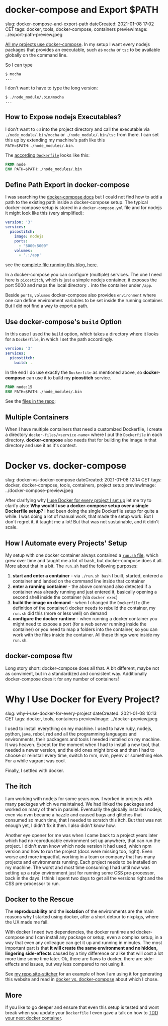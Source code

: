 # docker-compose and Export $PATH
slug: docker-compose-and-export-path
dateCreated: 2021-01-08 17:02 CET
tags: docker, tools, docker-compose, containers
previewImage: ../export-path-preview.jpeg

[All my projects use docker-compose](/tidbits/2021/01/docker-vs-docker-compose/).
In my setup I want every nodejs packages that provides an executable, such as `mocha` or `tsc`
to be available globally on the command line.

So I can type
```shell-session
$ mocha
...
```

I don't want to have to type the long version:

```shell-session
$ ./node_module/.bin/mocha
...
```

## How to Expose nodejs Executables?

I don't want to `cd` into the project directory
and call the executable via `./node_module/.bin/mocha` or `./node_module/.bin/tsc` from there.
I can set this up by extending my machine's path like this `PATH=$PATH:./node_modules/.bin`.

The [according `Dockerfile`](https://github.com/wolframkriesing/site-stitcher/blob/944038f503d8ae47c12de1982141dc8d9df6937a/Dockerfile#L3) looks like this:
```dockerfile
FROM node
ENV PATH=$PATH:./node_modules/.bin
```

## Define Path Export in docker-compose

I was searching the [docker-compose docs](https://docs.docker.com/compose/compose-file/compose-file-v3/) but I could not find how to add a path to the existing path
inside a docker-compose setup. The typical docker-compose setup is stored in a `docker-compose.yml`
file and for nodejs it might look like this (very simplified):
```yaml
version: '3'
services:
  picostitch:
    image: nodejs
    ports:
      - "5000:5000"
    volumes:
      - '.:/app'    
```
see the [complete file running this blog, here](https://github.com/wolframkriesing/site-stitcher/blob/76ba1541673a156d5cd944241ea7f29200fffeb5/docker-compose.yml).

In a docker-compose you can configure (multiple) services. The one I need here is `picostitch`, which is
just a simple nodejs container, it exposes the port 5000 and maps the local directory `.` into the container
under `/app`.

Beside `ports`, `volumes` docker-compose also provides `environment` where one can define environment variables
to be set inside the running container. But I did not find a way to export a path.

## Use docker-compose's `build` Option

In this case I used the `build` option, which takes a directory where it looks for a `Dockerfile`, in which I set the 
path accordingly.
```yaml
version: '3'
services:
  picostitch:
    build: .
```

In the end I do use exactly the `Dockerfile` as mentioned above, so **docker-compose** can use it to build
my **picostitch** service.

```dockerfile
FROM node:15
ENV PATH=$PATH:./node_modules/.bin
```

See the [files in the repo](https://github.com/wolframkriesing/site-stitcher/tree/944038f503d8ae47c12de1982141dc8d9df6937a);

## Multiple Containers

When I have multiple containers that need a customized Dockerfile, I create a directory `docker-files/<service-name>`
where I put the `Dockerfile` in each directory. **docker-compose** also needs that for building the image in that
directory and use it as it's context.





# Docker vs. docker-compose
slug: docker-vs-docker-compose
dateCreated: 2021-01-08 12:14 CET
tags: docker, docker-compose, tools, containers, project setup
previewImage: ../docker-compose-preview.jpeg

After clarifying why [I use Docker for every project I set up](/tidbits/2021/01/why-i-use-docker-for-every-project/)
let me try to clarify also: **Why would I use a docker-compose setup over a single Dockerfile setup?**
I had been doing the single Dockerfile setup for quite a while. 
I was doing a lot of manual work, that made the setup work. But I don't regret it, it taught me a lot!
But that was not sustainable, and it didn't scale.

## How I Automate every Projects' Setup

My setup with one docker container always contained a [`run.sh` file](https://github.com/wolframkriesing/site-stitcher/blob/76ba1541673a156d5cd944241ea7f29200fffeb5/run.sh),
which grew over time and taught me a lot of bash, but docker-compose does it all. More about that in a bit.
The `run.sh` had the following purposes:
1. **start and enter a container** - via `./run.sh bash` I built, started, entered a container and landed on the command line inside that container
1. **enter a running container** - the above command also detected if a container was already running and just entered it, 
   basically opening a second shell inside the container (via `docker exec`)
1. **build the image on demand** - when I changed the `Dockerfile` (the definition of the container) docker needs to rebuild
   the container, my `run.sh` did this (more or less well) on demand
1. **configure the docker runtime** - when running a docker container you might need to expose a port (for a web server running inside the container)
   or you need to map a folders into the container, so you can work with the files inside the container.
   All these things were inside my `run.sh`.

## docker-compose ftw
   
Long story short: docker-compose does all that. A bit different, maybe not as convinient, but in a standardized and 
consistent way. Additionally docker-compose does it for any number of containers!







# Why I Use Docker for Every Project?
slug: why-i-use-docker-for-every-project
dateCreated: 2021-01-08 10:13 CET
tags: docker, tools, containers
previewImage: ../docker-preview.jpeg

I used to install everything on my machine. I used to have ruby, nodejs, python, java, rebol, red
and all the programming languages and environments, their packagers and tools I needed installed
on my machine. It was heaven. Except for the moment when I had to install a new tool, that needed
a newer version, and the old ones might broke and then I had to choose or reinstall every time, switch to
rvm, nvm, pyenv or something else. For a while vagrant was cool.

Finally, I settled with docker.

## The itch

I am working with nodejs for some years now. I worked in projects with many packages which we maintained. 
We had linked the packages and worked on many of them in parallel. 
Eventually the globally installed nodejs, even via nvm became a hazzle and
caused bugs and glitches that consumed so much time, that I needed to scratch this itch.
But that was not enough yet, I didn't fix it then. I also didn't know how.

Another eye opener for me was when I came back to a project years later which had no reproducable environment
set up anywhere, that can run the project. I didn't even know which node version it had used, which npm version and
how to run the project (docs were missing too, right).
Even worse and more impactful, working in a team or company that has many projects and
environments running. Each project needs to be installed on my machine. The worst and most time consuming
I had until now was setting up a ruby environment just for running some CSS pre-processor, back in the days.
I think I spent two days to get all the versions right and the CSS pre-processor to run.

## Docker to the Rescue

The **reproducability** and the **isolation** of the environments are the main reasons why I started
using docker, after a short detour to nixpkgs, where the UX made me fail.

With docker I need two dependencies, the docker runtime and docker-compose and I can install
any package or setup, even a complex setup, in a way that even any colleague can get it up and running
in minutes. The most important part is that **it will create the same environment and no hidden, lingering side-effects**
caused by a tiny difference or alike that will cost a lot more time some time later.
Ok, there are flaws to docker, there are side-effects and issues, but way less compared to not using it.

See [my repo site-stitcher](https://github.com/wolframkriesing/site-stitcher#develop-run-locally)
for an example of how I am using it for generating this website
and read in [docker vs. docker-compose](/tidbits/2021/01/docker-vs-docker-compose/)
about which I chose.

## More

If you like to go deeper and ensure that even this setup is tested and wont break when you update your `Dockerfile`
I even gave a talk on how to [TDD your next docker container](https://www.youtube.com/watch?v=ZSLQ02vpZUg).
